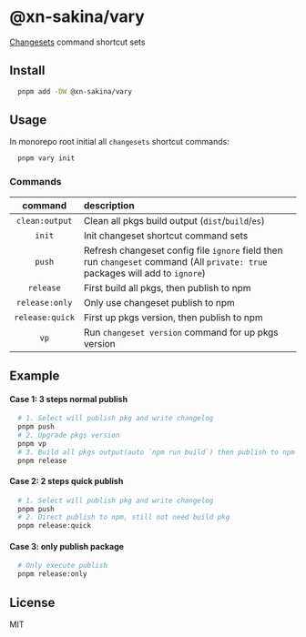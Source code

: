 # @xn-sakina/vary

[Changesets](https://github.com/changesets/changesets) command shortcut sets

## Install

```bash
  pnpm add -DW @xn-sakina/vary
```

## Usage

In monorepo root initial all `changesets` shortcut commands:

```bash
  pnpm vary init
```

### Commands

command|description
:-:|:-
`clean:output`|Clean all pkgs build output (`dist`/`build`/`es`)
`init`|Init changeset shortcut command sets
`push`|Refresh changeset config file `ignore` field then run `changeset` command (All `private: true` packages will add to `ignore`)
`release`|First build all pkgs, then publish to npm
`release:only`|Only use changeset publish to npm
`release:quick`|First up pkgs version, then publish to npm
`vp`|Run `changeset version` command for up pkgs version

## Example

#### Case 1: 3 steps normal publish

```bash
  # 1. Select will publish pkg and write changelog 
  pnpm push
  # 2. Upgrade pkgs version
  pnpm vp
  # 3. Build all pkgs output(auto `npm run build`) then publish to npm
  pnpm release
```

#### Case 2: 2 steps quick publish

```bash
  # 1. Select will publish pkg and write changelog 
  pnpm push
  # 2. Direct publish to npm, still not need build pkg
  pnpm release:quick
```

#### Case 3: only publish package

```bash
  # Only execute publish
  pnpm release:only
```

## License

MIT
